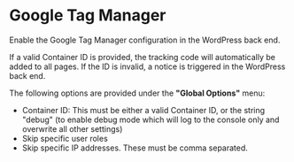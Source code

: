 # Google Tag Manager

Enable the Google Tag Manager configuration in the WordPress back end.

If a valid Container ID is provided, the tracking code will automatically be added to all pages. If the ID is invalid, a notice is triggered in the WordPress back end.

The following options are provided under the **"Global Options"** menu:

- Container ID: This must be either a valid Container ID, or the string "debug" (to enable debug mode which will log to the console only and overwrite all other settings)
- Skip specific user roles
- Skip specific IP addresses. These must be comma separated.
